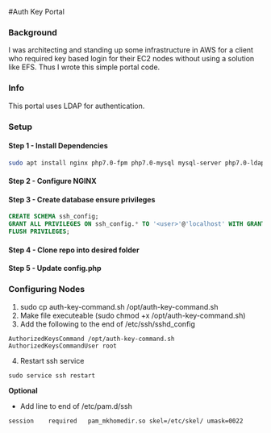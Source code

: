 #Auth Key Portal

### Background

I was architecting and standing up some infrastructure in AWS for a client who required key based login for their EC2 nodes without using a solution like EFS. Thus I wrote this simple portal code.

### Info

This portal uses LDAP for authentication.

### Setup
#### Step 1 - Install Dependencies

```sh
sudo apt install nginx php7.0-fpm php7.0-mysql mysql-server php7.0-ldap
```
#### Step 2 - Configure NGINX
#### Step 3 - Create database ensure privileges

```sql
CREATE SCHEMA ssh_config;
GRANT ALL PRIVILEGES ON ssh_config.* TO '<user>'@'localhost' WITH GRANT OPTION;
FLUSH PRIVILEGES;
```

#### Step 4 - Clone repo into desired folder

#### Step 5 - Update config.php

### Configuring Nodes

1. sudo cp auth-key-command.sh /opt/auth-key-command.sh
2. Make file executeable (sudo chmod +x /opt/auth-key-command.sh)
3. Add the following to the end of /etc/ssh/sshd_config

  ```
  AuthorizedKeysCommand /opt/auth-key-command.sh
  AuthorizedKeysCommandUser root
  ```
4. Restart ssh service
```
sudo service ssh restart
```

**Optional**
- Add line to end of  /etc/pam.d/ssh

```
session    required   pam_mkhomedir.so skel=/etc/skel/ umask=0022
```


